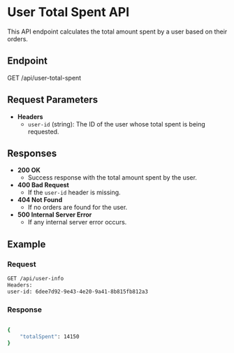 # User Total Spent API

This API endpoint calculates the total amount spent by a user based on their orders.

## Endpoint

GET /api/user-total-spent

## Request Parameters

- **Headers**
  - `user-id` (string): The ID of the user whose total spent is being requested.

## Responses

- **200 OK**
  - Success response with the total amount spent by the user.
- **400 Bad Request**
  - If the `user-id` header is missing.
- **404 Not Found**
  - If no orders are found for the user.
- **500 Internal Server Error**
  - If any internal server error occurs.

## Example

### Request

```bash
GET /api/user-info
Headers:
user-id: 6dee7d92-9e43-4e20-9a41-8b815fb812a3
```

### Response

```bash

{
    "totalSpent": 14150
}

```
